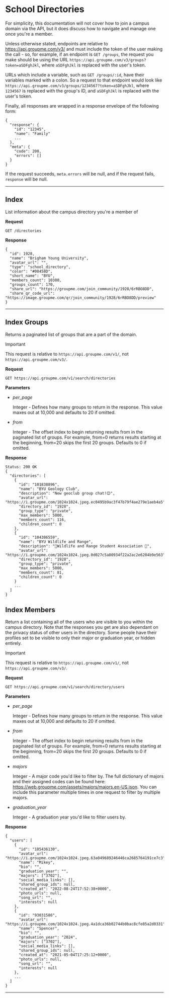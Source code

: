 # School Directories

For simplicity, this documentation will not cover how to join a campus domain via the API, but it does discuss how to navigate and manage one once you're a member. 

Unless otherwise stated, endpoints are relative to https://api.groupme.com/v3/ and must include the token of the user making the call - so, for example, if an endpoint is `GET /groups`, the request you make should be using the URL `https://api.groupme.com/v3/groups?token=aSDFghJkl`, where `aSDFghJkl` is replaced with the user's token.

URLs which include a variable, such as `GET /groups/:id`, have their variables marked with a colon. So a request to that endpoint would look like `https://api.groupme.com/v3/groups/1234567?token=aSDFghJkl`, where `1234567` is replaced with the group's ID, and `aSDFghJkl` is replaced with the user's token.

Finally, all responses are wrapped in a response envelope of the following form:

```
{
  "response": {
    "id": "12345",
    "name": "Family"
    ...
  },
  "meta": {
    "code": 200,
    "errors": []
  }
}
```

If the request succeeds, `meta.errors` will be null, and if the request fails, `response` will be null.

***

## Index

List information about the campus directory you're a member of

**Request**
```
GET /directories
```

**Response**
```
{
  "id": 1928,
  "name": "Brigham Young University",
  "avatar_url": "",
  "type": "school_directory",
  "color": "#00458D",
  "short_name": "BYU",
  "members_count": 10380,
  "groups_count": 170,
  "share_url": "https://groupme.com/join_community/1928/6rRBO8DD",
  "share_qr_code_url": "https://image.groupme.com/qr/join_community/1928/6rRBO8DD/preview"
}
```

***

## Index Groups

Returns a paginated list of groups that are a part of the domain.

> [!important]
> This request is relative to `https://api.groupme.com/v1/`, not `https://api.groupme.com/v3/`.

**Request**
```
GET https://api.groupme.com/v1/search/directories
```

**Parameters**

* *per_page*

    Integer - Defines how many groups to return in the response. This value maxes out at 10,000 and defaults to 20 if omitted.

* *from*

    Integer - The offset index to begin returning results from in the paginated list of groups. For example, from=0 returns results starting at the beginning, from=20 skips the first 20 groups. Defaults to 0 if omitted.

**Response**
```
Status: 200 OK
{
  "directories": [
    {
      "id": "101838896",
      "name": "BYU Geology Club",
      "description": "New geoclub group chat!😊",
      "avatar_url": "https://i.groupme.com/1024x1024.jpeg.ec0495b9ac3f47b79f4ae279e1aeb4a5",
      "directory_id": "1928",
      "group_type": "private",
      "max_members": 5000,
      "members_count": 116,
      "children_count": 0
    },
    {
      "id": "104386559",
      "name": "BYU Wildlife and Range",
      "description": "🦅Wildlife and Range Student Association 🦌",
      "avatar_url": "https://i.groupme.com/1024x1024.jpeg.0d027c5a80934f22a2ac2e6204b9e563",
      "directory_id": "1928",
      "group_type": "private",
      "max_members": 5000,
      "members_count": 81,
      "children_count": 0
    }
    ...
  ]
}
```

## Index Members

Return a list containing all of the users who are visible to you within the campus directory. Note that the responses you get are also dependant on the privacy status of other users in the directory. Some people have their profiles set to be visible to only their major or graduation year, or hidden entirely.

> [!important]
> This request is relative to `https://api.groupme.com/v1/`, not `https://api.groupme.com/v3/`.

**Request**
```
GET https://api.groupme.com/v1/search/directory/users
```

**Parameters**

* *per_page*

    Integer - Defines how many groups to return in the response. This value maxes out at 10,000 and defaults to 20 if omitted.

* *from*

    Integer - The offset index to begin returning results from in the paginated list of groups. For example, from=0 returns results starting at the beginning, from=20 skips the first 20 groups. Defaults to 0 if omitted.
    
* *majors*

    Integer - A major code you'd like to filter by. The full dictionary of majors and their assigned codes can be found here: https://web.groupme.com/assets/majors/majors.en-US.json. You can include this parameter multiple times in one request to filter by multiple majors.

* *graduation_year*

    Integer - A graduation year you'd like to filter users by.

**Response**
```
{
  "users": [
    {
      "id": "105436130",
      "avatar_url": "https://i.groupme.com/1024x1024.jpeg.63a049689246446ca2685764191ce7c3",
      "name": "Mikey",
      "bio": "",
      "graduation_year": "",
      "majors": ["3702"],
      "social_media_links": [],
      "shared_group_ids": null,
      "created_at": "2022-08-24T17:52:38+0000",
      "photo_urls": null,
      "song_url": "",
      "interests": null
    },
    {
      "id": "93031586",
      "avatar_url": "https://i.groupme.com/1024x1024.jpeg.4a1dca36b02744b0bac8cfe85a2d0331",
      "name": "Spencer",
      "bio": "",
      "graduation_year": "2024",
      "majors": ["3702"],
      "social_media_links": [],
      "shared_group_ids": null,
      "created_at": "2021-05-04T17:25:12+0000",
      "photo_urls": null,
      "song_url": "",
      "interests": null
    },
    ...
  ]
}
```

***






